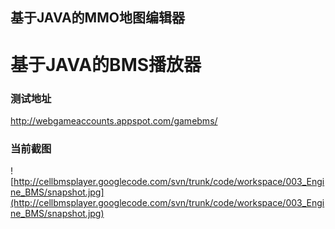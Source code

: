 ## 基于JAVA的MMO地图编辑器 ##

# 基于JAVA的BMS播放器 #
### 测试地址 ###
http://webgameaccounts.appspot.com/gamebms/
### 当前截图 ###
![http://cellbmsplayer.googlecode.com/svn/trunk/code/workspace/003_Engine_BMS/snapshot.jpg](http://cellbmsplayer.googlecode.com/svn/trunk/code/workspace/003_Engine_BMS/snapshot.jpg)